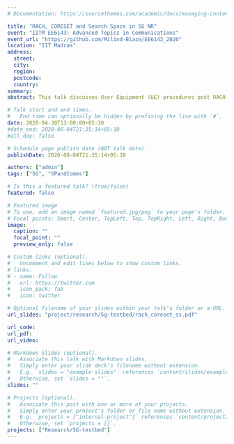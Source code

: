 ```yaml
---
# Documentation: https://sourcethemes.com/academic/docs/managing-content/

title: "RACH, CORESET and Search Space in 5G NR"
event: "IITM EE6143: Advanced Topics in Communications"
event_url: "https://github.com/Milind-Blaze/EE6143_2020"
location: "IIT Madras"
address:
  street: 
  city: 
  region: 
  postcode: 
  country: 
summary: 
abstract: This talk discusses User Equipment (UE) procedures post RACH. It also describes search spaces- what they are, how they're obtained, associated terms, pertinent information elements and UE actions. Similar details regarding CORESETs are also discussed.

# Talk start and end times.
#   End time can optionally be hidden by prefixing the line with `#`.
date: 2020-04-30T13:00:00+05:30
#date_end: 2020-08-04T21:35:14+05:30
#all_day: false

# Schedule page publish date (NOT talk date).
publishDate: 2020-08-04T21:35:14+05:30

authors: ["admin"]
tags: ["5G", "SPandComms"]

# Is this a featured talk? (true/false)
featured: false

# Featured image
# To use, add an image named `featured.jpg/png` to your page's folder. 
# Focal points: Smart, Center, TopLeft, Top, TopRight, Left, Right, BottomLeft, Bottom, BottomRight.
image:
  caption: ""
  focal_point: ""
  preview_only: false

# Custom links (optional).
#   Uncomment and edit lines below to show custom links.
# links:
# - name: Follow
#   url: https://twitter.com
#   icon_pack: fab
#   icon: twitter

# Optional filename of your slides within your talk's folder or a URL.
url_slides: "project/research/5g-testbed/rach_coreset_ss.pdf"

url_code:
url_pdf:
url_video:

# Markdown Slides (optional).
#   Associate this talk with Markdown slides.
#   Simply enter your slide deck's filename without extension.
#   E.g. `slides = "example-slides"` references `content/slides/example-slides.md`.
#   Otherwise, set `slides = ""`.
slides: ""

# Projects (optional).
#   Associate this post with one or more of your projects.
#   Simply enter your project's folder or file name without extension.
#   E.g. `projects = ["internal-project"]` references `content/project/deep-learning/index.md`.
#   Otherwise, set `projects = []`.
projects: ["Research/5G-testbed"]
---
```

